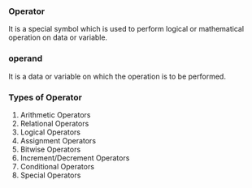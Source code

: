 ### Operator
It is a special symbol which is used to perform logical or mathematical operation on data or variable.

### operand
It is a data or variable on which the operation is to be performed.

### Types of Operator
1. Arithmetic Operators
2. Relational Operators
3. Logical Operators
4. Assignment Operators
5. Bitwise Operators
6. Increment/Decrement Operators
7. Conditional Operators
8. Special Operators
